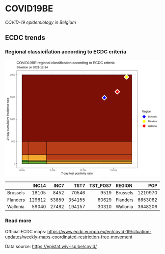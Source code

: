
# COVID19BE

*COVID-19 epidemiology in Belgium*

## ECDC trends

### Regional classicifation according to ECDC criteria

![](COVID9BE-ecdc-trend.png)

|          |  INC14 |  INC7 |   TST7 | TST\_POS7 | REGION   |     POP | INC14\_RT |       PR7 |          GR |
| :------- | -----: | ----: | -----: | --------: | :------- | ------: | --------: | --------: | ----------: |
| Brussels |  18105 |  8452 |  70546 |      9519 | Brussels | 1219970 |  1484.053 | 0.1349332 | \-0.1244173 |
| Flanders | 129812 | 53859 | 354155 |     60629 | Flanders | 6653062 |  1951.162 | 0.1711934 | \-0.2908904 |
| Wallonia |  59040 | 27482 | 194157 |     30310 | Wallonia | 3648206 |  1618.330 | 0.1561108 | \-0.1291590 |

### Read more

Official ECDC maps:
<https://www.ecdc.europa.eu/en/covid-19/situation-updates/weekly-maps-coordinated-restriction-free-movement>

Data source: <https://epistat.wiv-isp.be/covid/>
